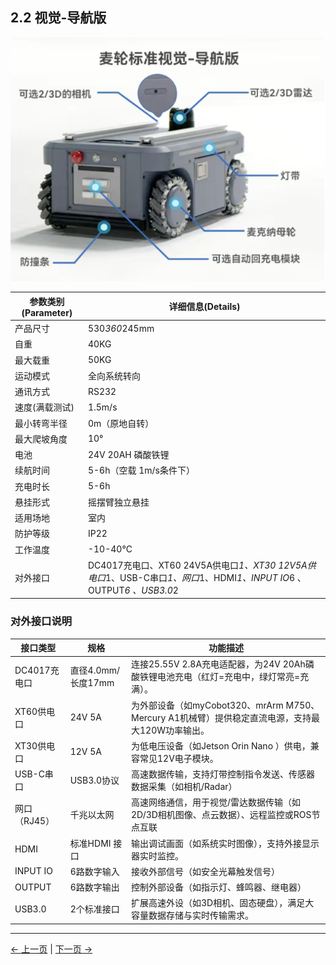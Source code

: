 ## 2.2 视觉-导航版


![](../resources/2-ProductFeature/2.2/MyAGVProNavigation.png)

| 参数类别 (Parameter) | 详细信息(Details)                                                                                   |
|------------------|-------------------------------------------------------------------------------------------------|
| 产品尺寸	            | 530*360*245mm                                                                                   |
| 自重               | 	40KG                                                                                           |
| 最大载重             | 	50KG                                                                                           |
| 运动模式	            | 全向系统转向                                                                                          |
| 通讯方式             | 	RS232                                                                                          |
| 速度(满载测试)         | 	1.5m/s                                                                                         |
| 最小转弯半径	          | 0m（原地自转）                                                                                        |
| 最大爬坡角度           | 	10°                                                                                            |
| 电池               | 24V 20AH 磷酸铁锂                                                                                   |
| 续航时间             | 	5-6h（空载 1m/s条件下）                                                                               |
| 充电时长             | 	5-6h                                                                                           |
| 悬挂形式             | 	摇摆臂独⽴悬挂                                                                                        |
| 适用场地             | 	室内                                                                                             |
| 防护等级             | 	IP22                                                                                           |
| 工作温度             | 	-10-40℃                                                                                        |
| 对外接口             | 	DC4017充电口、XT60 24V5A供电口*1、XT30 12V5A供电口*1、USB-C串口*1、网口*1、HDMI*1、INPUT IO*6 、OUTPUT*6 、USB3.0*2 |

### 对外接口说明  

| 接口类型        | 规格              | 功能描述                                                              |
|-------------|-----------------|-------------------------------------------------------------------|
| DC4017充电口 	 | 直径4.0mm/长度17mm	 | 连接25.55V 2.8A充电适配器，为24V 20Ah磷酸铁锂电池充电（红灯=充电中，绿灯常亮=充满）。             |
| XT60供电口     | 	24V 5A	        | 为外部设备（如myCobot320、mrArm M750、Mercury A1机械臂）提供稳定直流电源，支持最大120W功率输出。 |
| XT30供电口     | 	12V 5A	        | 为低电压设备（如Jetson Orin Nano ）供电，兼容常见12V电子模块。                         |
| USB-C串口     | 	USB3.0协议	      | 高速数据传输，支持灯带控制指令发送、传感器数据采集（如相机/Radar）                              |
| 网口（RJ45）    | 	千兆以太网	         | 高速网络通信，用于视觉/雷达数据传输（如2D/3D相机图像、点云数据）、远程监控或ROS节点互联                  |
| HDMI        | 	标准HDMI 接口	     | 输出调试画面（如系统实时图像），支持外接显示器实时监控。                                      |
| INPUT IO    | 	6路数字输入	        | 接收外部信号（如安全光幕触发信号）                                                 |
| OUTPUT      | 	6路数字输出	        | 控制外部设备（如指示灯、蜂鸣器、继电器）                                              |
| USB3.0 	    | 2个标准接口	         | 扩展高速外设（如3D相机、固态硬盘），满足大容量数据存储与实时传输需求。                              |

---

[← 上一页](2.1-BasicEdition.md) | [下一页 →](2.3-StructuralDrawing.md)
